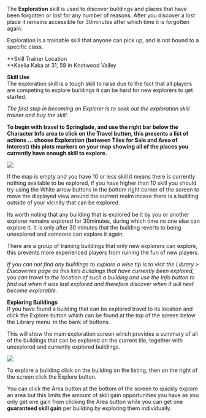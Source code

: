 ---
---
The **Exploration** skill is used to discover buildings and places that have been forgotten or lost for any number of reasons. After you discover a lost place it remains accessible for 30minutes after which time it is forgotten again.

Exploration is a trainable skill that anyone can pick up, and is not bound to a specific class.

**Skill Trainer Location  
**Kaelia Kaka at 31, 59 in Knotwood Valley

**Skill Use**  
The exploration skill is a tough skill to raise due to the fact that all players are competing to explore buildings it can be hard for new explorers to get started.

_The first step in becoming an Explorer is to seek out the exploration skill trainer and buy the skill._

**To begin with travel to Springlade, and use the right bar below the Character Info area to click on the Travel button, this presents a list of actions ... choose Exploration (between Tiles for Sale and Area of Interest) this plots markers on your map showing all of the places you currently have enough skill to explore.**

[![](https://lohcdn.com/images/t_exploration.jpg)](https://lohcdn.com/images/exploration.jpg)

If the map is empty and you have 10 or less skill it means there is currently nothing available to be explored, if you have higher than 10 skill you should try using the White arrow buttons in the bottom right corner of the screen to move the displayed view around the current realm incase there is a building outside of your vicinity that can be explored.

Its worth noting that any building that is explored be it by you or another explorer remains explored for 30minutes, during which time no one else can explore it. It is only after 30 minutes that the building reverts to being unexplored and someone can explore it again.

There are a group of training buildings that only new explorers can explore, this prevents more experienced players from ruining the fun of new players.

_If you can not find any buildings to explore a wise tip is to visit the Library > Discoveries page as this lists buildings that have currently been explored, you can travel to the location of such a building and use the Info button to find out when it was last explored and therefore discover when it will next become explorable._

**Exploring Buildings**  
If you have found a building that can be explored travel to its location and click the Explore button which can be found at the top of the screen below the Library menu  in the bank of buttons.

This will show the main exploration screen which provides a summary of all of the buildings that can be explored on the current tile, together with unexplored and currently explored buildings.

[![](https://lohcdn.com/images/t_exploration1.jpg)](https://lohcdn.com/images/exploration1.jpg)

To explore a building click on the building on the listing, then on the right of the screen click the Explore button.

You can click the Area button at the bottom of the screen to quickly explore an area but this limits the amount of skill gain opportunities you have as you only get one gain from clicking the Area button while you can get one **guaranteed skill gain** per building by exploring them individually.